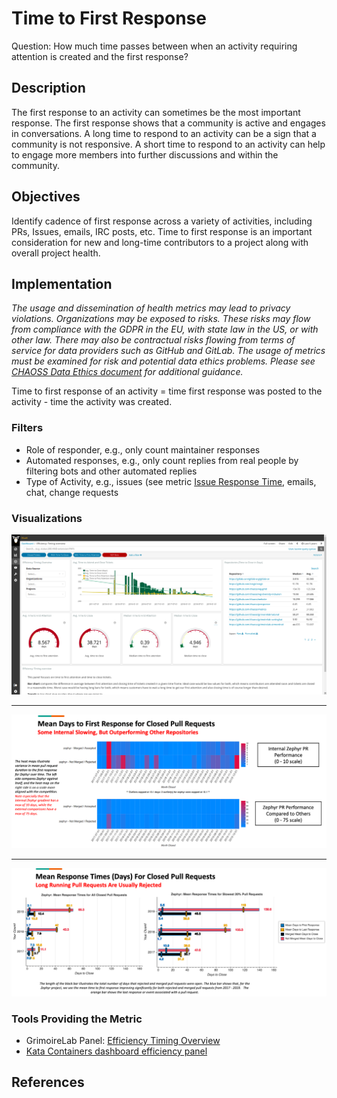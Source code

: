 # Time to First Response 

Question: How much time passes between when an activity requiring attention is created and the first response? 


## Description

The first response to an activity can sometimes be the most important response. The first response shows that a community is active and engages in conversations. A long time to respond to an activity can be a sign that a community is not responsive. A short time to respond to an activity can help to engage more members into further discussions and within the community.


## Objectives

Identify cadence of first response across a variety of activities, including PRs, Issues, emails, IRC posts, etc.  Time to first response is an important consideration for new and long-time contributors to a project along with overall project health. 


## Implementation
*The usage and dissemination of health metrics may lead to privacy violations. Organizations may be exposed to risks. These risks may flow from compliance with the GDPR in the EU, with state law in the US, or with other law. There may also be contractual risks flowing from terms of service for data providers such as GitHub and GitLab. The usage of metrics must be examined for risk and potential data ethics problems. Please see [CHAOSS Data Ethics document](https://github.com/chaoss/community/blob/main/data-use-statement.md) for additional guidance.*

Time to first response of an activity = time first response was posted to the activity - time the activity was created. 

### Filters

* Role of responder, e.g., only count maintainer responses
* Automated responses, e.g., only count replies from real people by filtering bots and other automated replies
* Type of Activity, e.g., issues (see metric [Issue Response Time](https://chaoss.community/metric-issue-response-time/), emails, chat, change requests


### Visualizations

![GrimoireLab Panel: Efficiency Timing Overview](https://raw.githubusercontent.com/chaoss/wg-common/main/focus-areas/time/images/time-to-first-response_efficiency-timing-overview.png)

---------

![Augur Visualization: Time to First Response Heat Map ](https://raw.githubusercontent.com/chaoss/wg-common/main/focus-areas/time/images/time-to-first-response_augur-ttc-1.png)

---------

![Augur Visualization: Mean Response Times](https://raw.githubusercontent.com/chaoss/wg-common/main/focus-areas/time/images/time-to-first-response_augur-ttc-2.png)


### Tools Providing the Metric

* GrimoireLab Panel: [Efficiency Timing Overview](https://chaoss.github.io/grimoirelab-sigils/panels/efficiency-timing-overview/)
* [Kata Containers dashboard efficiency panel](https://katacontainers.biterg.io/app/kibana#/dashboard/cbbdd920-288c-11e9-b662-975152e57997)

## References



